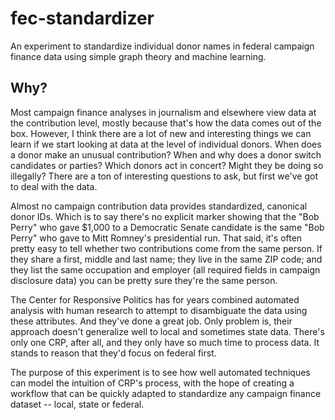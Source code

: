 fec-standardizer
================

An experiment to standardize individual donor names in federal campaign finance data using simple graph theory and machine learning.

## Why?

Most campaign finance analyses in journalism and elsewhere view data at the contribution level, mostly because that's how the data comes out of the box. However, I think there are a lot of new and interesting things we can learn if we start looking at data at the level of individual donors. When does a donor make an unusual contribution? When and why does a donor switch candidates or parties? Which donors act in concert? Might they be doing so illegally? There are a ton of interesting questions to ask, but first we've got to deal with the data.

Almost no campaign contribution data provides standardized, canonical donor IDs. Which is to say there's no explicit marker showing that the "Bob Perry" who gave $1,000 to a Democratic Senate candidate is the same "Bob Perry" who gave to Mitt Romney's presidential run. That said, it's often pretty easy to tell whether two contributions come from the same person. If they share a first, middle and last name; they live in the same ZIP code; and they list the same occupation and employer (all required fields in campaign disclosure data) you can be pretty sure they're the same person.

The Center for Responsive Politics has for years combined automated analysis with human research to attempt to disambiguate the data using these attributes. And they've done a great job. Only problem is, their approach doesn't generalize well to local and sometimes state data. There's only one CRP, after all, and they only have so much time to process data. It stands to reason that they'd focus on federal first.

The purpose of this experiment is to see how well automated techniques can model the intuition of CRP's process, with the hope of creating a workflow that can be quickly adapted to standardize any campaign finance dataset -- local, state or federal.

